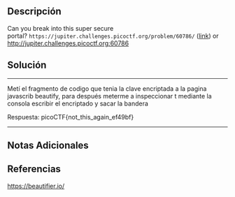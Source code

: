 ## Descripción

Can you break into this super secure portal? `https://jupiter.challenges.picoctf.org/problem/60786/` ([link](https://jupiter.challenges.picoctf.org/problem/60786/)) or http://jupiter.challenges.picoctf.org:60786
## Solución

***
Metí el fragmento de codigo que tenia la clave encriptada a la pagina javascrib beautify, para después meterme a inspeccionar t mediante la consola escribir el encriptado y sacar la bandera


Respuesta: picoCTF{not_this_again_ef49bf}

***

## Notas Adicionales

## Referencias

https://beautifier.io/

